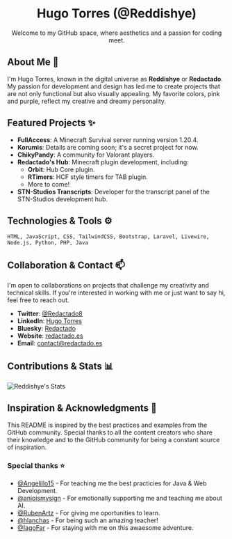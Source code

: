 <div align="center">

# Hugo Torres (@Reddishye)

Welcome to my GitHub space, where aesthetics and a passion for coding meet.

</div>

## About Me :star2:

I'm Hugo Torres, known in the digital universe as **Reddishye** or **Redactado**. My passion for development and design has led me to create projects that are not only functional but also visually appealing. My favorite colors, pink and purple, reflect my creative and dreamy personality.

## Featured Projects ✨

- **FullAccess**: A Minecraft Survival server running version 1.20.4.
- **Korumis**: Details are coming soon; it's a secret project for now.
- **ChikyPandy**: A community for Valorant players.
- **Redactado's Hub**: Minecraft plugin development, including:
  - **Orbit**: Hub Core plugin.
  - **RTimers**: HCF style timers for TAB plugin.
  - More to come!
- **STN-Studios Transcripts**: Developer for the transcript panel of the STN-Studios development hub.

## Technologies & Tools ⚙️

```text
HTML, JavaScript, CSS, TailwindCSS, Bootstrap, Laravel, Livewire, Node.js, Python, PHP, Java
```

## Collaboration & Contact 📫

I'm open to collaborations on projects that challenge my creativity and technical skills. If you're interested in working with me or just want to say hi, feel free to reach out.

- **Twitter**: [@Redactado8](https://twitter.com/Redactado8)
- **LinkedIn**: [Hugo Torres](https://linkedin.com/in/hugo-torres-66a9a1263)
- **Bluesky**: [Redactado](https://bsky.app/profile/redactado.es)
- **Website**: [redactado.es](https://redactado.es)
- **Email**: [contact@redactado.es](mailto:contact@redactado.es)

## Contributions & Stats :bar_chart:

![Reddishye's Stats](https://github-readme-stats.vercel.app/api?username=Reddishye&theme=tokyonight&show_icons=true&hide_border=true&count_private=true)

## Inspiration & Acknowledgments 🙏

This README is inspired by the best practices and examples from the GitHub community. Special thanks to all the content creators who share their knowledge and to the GitHub community for being a constant source of inspiration.

### Special thanks ⭐
- [@Angelillo15](https://github.com/Angelillo15) - For teaching me the best practicies for Java & Web Development.
- [@anjoismysign](https://github.com/anjoismysign) - For emotionally supporting me and teaching me about AI.
- [@RubenArtz](https://github.com/RubenArtz) - For giving me oportunities to learn.
- [@hlanchas](https://github.com/hlanchas) - For being such an amazing teacher!
- [@IagoFar](https://github.com/IagoFar) - For staying with me on this awaesome adventure.
